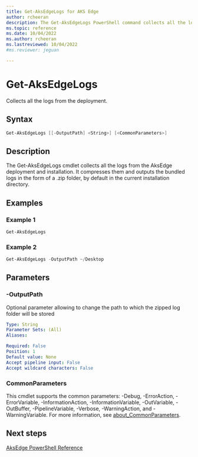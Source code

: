 ```yaml
---
title: Get-AksEdgeLogs for AKS Edge
author: rcheeran
description: The Get-AksEdgeLogs PowerShell command collects all the logs from the deployment.
ms.topic: reference
ms.date: 10/04/2022
ms.author: rcheeran 
ms.lastreviewed: 10/04/2022
#ms.reviewer: jeguan

---
```


# Get-AksEdgeLogs

Collects all the logs from the deployment.

## Syntax

```powershell
Get-AksEdgeLogs [[-OutputPath] <String>] [<CommonParameters>]
```

## Description

The Get-AksEdgeLogs cmdlet collects all the logs from the AksEdge deployment and installation.
It compresses them and outputs the bundled logs in the form of a .zip folder, by default in the current
installation directory.

## Examples

### Example 1

```powershell
Get-AksEdgeLogs
```

### Example 2

```powershell
Get-AksEdgeLogs -OutputPath ~/Desktop
```

## Parameters

### -OutputPath

Optional parameter allowing to change the path to which the zipped log folder will be stored

```yaml
Type: String
Parameter Sets: (All)
Aliases:

Required: False
Position: 1
Default value: None
Accept pipeline input: False
Accept wildcard characters: False
```

### CommonParameters

This cmdlet supports the common parameters: -Debug, -ErrorAction, -ErrorVariable, -InformationAction, -InformationVariable, -OutVariable, -OutBuffer, -PipelineVariable, -Verbose, -WarningAction, and -WarningVariable. For more information, see [about_CommonParameters](https://go.microsoft.com/fwlink/?LinkID=113216).

## Next steps

[AksEdge PowerShell Reference](./index.md)
